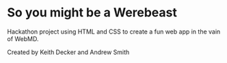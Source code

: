 # So you might be a Werebeast

Hackathon project using HTML and CSS to create a fun web app in the vain of WebMD.

Created by Keith Decker and Andrew Smith

